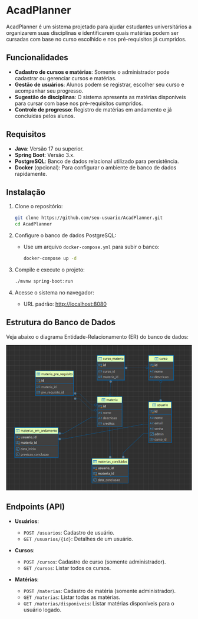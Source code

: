 # AcadPlanner

AcadPlanner é um sistema projetado para ajudar estudantes universitários a organizarem suas disciplinas e identificarem quais matérias podem ser cursadas com base no curso escolhido e nos pré-requisitos já cumpridos.

## Funcionalidades

- **Cadastro de cursos e matérias**: Somente o administrador pode cadastrar ou gerenciar cursos e matérias.
- **Gestão de usuários**: Alunos podem se registrar, escolher seu curso e acompanhar seu progresso.
- **Sugestão de disciplinas**: O sistema apresenta as matérias disponíveis para cursar com base nos pré-requisitos cumpridos.
- **Controle de progresso**: Registro de matérias em andamento e já concluídas pelos alunos.

## Requisitos

- **Java**: Versão 17 ou superior.
- **Spring Boot**: Versão 3.x.
- **PostgreSQL**: Banco de dados relacional utilizado para persistência.
- **Docker** (opcional): Para configurar o ambiente de banco de dados rapidamente.

## Instalação

1. Clone o repositório:
   ```bash
   git clone https://github.com/seu-usuario/AcadPlanner.git
   cd AcadPlanner
   ```

2. Configure o banco de dados PostgreSQL:
    - Use um arquivo `docker-compose.yml` para subir o banco:
      ```bash
      docker-compose up -d
      ```

3. Compile e execute o projeto:
   ```bash
   ./mvnw spring-boot:run
   ```

4. Acesse o sistema no navegador:
    - URL padrão: [http://localhost:8080](http://localhost:8080)

## Estrutura do Banco de Dados

Veja abaixo o diagrama Entidade-Relacionamento (ER) do banco de dados:

![Diagrama ER](img.png)

## Endpoints (API)

- **Usuários**:
    - `POST /usuarios`: Cadastro de usuário.
    - `GET /usuarios/{id}`: Detalhes de um usuário.

- **Cursos**:
    - `POST /cursos`: Cadastro de curso (somente administrador).
    - `GET /cursos`: Listar todos os cursos.

- **Matérias**:
    - `POST /materias`: Cadastro de matéria (somente administrador).
    - `GET /materias`: Listar todas as matérias.
    - `GET /materias/disponiveis`: Listar matérias disponíveis para o usuário logado.